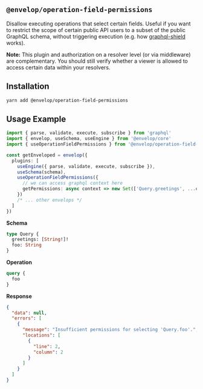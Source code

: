 ## `@envelop/operation-field-permissions`

Disallow executing operations that select certain fields. Useful if you want to restrict the scope of certain public API users to a subset of the public GraphQL schema, without triggering execution (e.g. how [graphql-shield](https://github.com/maticzav/graphql-shield) works).

**Note:** This plugin and authorization on a resolver level (or via middleware) are complementary. You should still verify whether a viewer is allowed to access certain data within your resolvers.

## Installation

```bash
yarn add @envelop/operation-field-permissions
```

## Usage Example

```ts
import { parse, validate, execute, subscribe } from 'graphql'
import { envelop, useSchema, useEngine } from '@envelop/core'
import { useOperationFieldPermissions } from '@envelop/operation-field-permissions'

const getEnveloped = envelop({
  plugins: [
    useEngine({ parse, validate, execute, subscribe }),
    useSchema(schema),
    useOperationFieldPermissions({
      // we can access graphql context here
      getPermissions: async context => new Set(['Query.greetings', ...context.viewer.permissions])
    })
    /* ... other envelops */
  ]
})
```

**Schema**

```graphql
type Query {
  greetings: [String!]!
  foo: String
}
```

**Operation**

```graphql
query {
  foo
}
```

**Response**

```json
{
  "data": null,
  "errors": [
    {
      "message": "Insufficient permissions for selecting 'Query.foo'.",
      "locations": [
        {
          "line": 2,
          "column": 2
        }
      ]
    }
  ]
}
```
